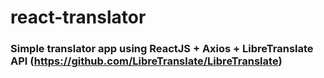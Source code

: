 # react-translator

### Simple translator app using ReactJS + Axios + LibreTranslate API (https://github.com/LibreTranslate/LibreTranslate)
